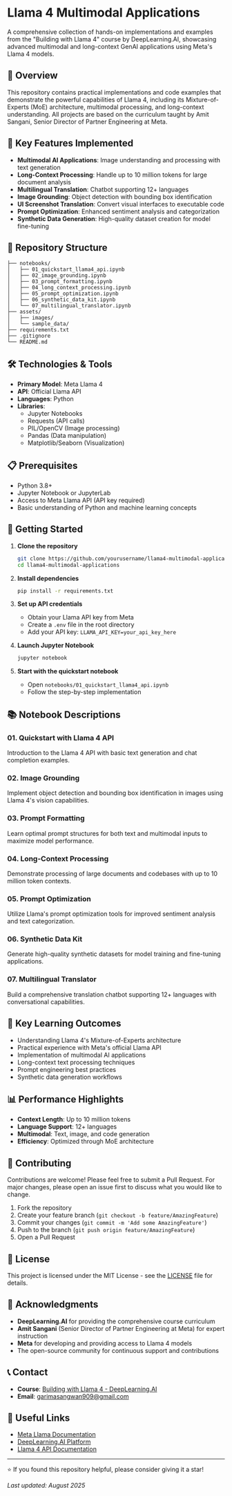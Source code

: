 # Llama 4 Multimodal Applications

A comprehensive collection of hands-on implementations and examples from the "Building with Llama 4" course by DeepLearning.AI, showcasing advanced multimodal and long-context GenAI applications using Meta's Llama 4 models.

## 🚀 Overview

This repository contains practical implementations and code examples that demonstrate the powerful capabilities of Llama 4, including its Mixture-of-Experts (MoE) architecture, multimodal processing, and long-context understanding. All projects are based on the curriculum taught by Amit Sangani, Senior Director of Partner Engineering at Meta.

## 🧠 Key Features Implemented

- **Multimodal AI Applications**: Image understanding and processing with text generation
- **Long-Context Processing**: Handle up to 10 million tokens for large document analysis
- **Multilingual Translation**: Chatbot supporting 12+ languages
- **Image Grounding**: Object detection with bounding box identification
- **UI Screenshot Translation**: Convert visual interfaces to executable code
- **Prompt Optimization**: Enhanced sentiment analysis and categorization
- **Synthetic Data Generation**: High-quality dataset creation for model fine-tuning

## 📁 Repository Structure

```
├── notebooks/
│   ├── 01_quickstart_llama4_api.ipynb
│   ├── 02_image_grounding.ipynb
│   ├── 03_prompt_formatting.ipynb
│   ├── 04_long_context_processing.ipynb
│   ├── 05_prompt_optimization.ipynb
│   ├── 06_synthetic_data_kit.ipynb
│   └── 07_multilingual_translator.ipynb
├── assets/
│   ├── images/
│   └── sample_data/
├── requirements.txt
├── .gitignore
└── README.md
```

## 🛠️ Technologies & Tools

- **Primary Model**: Meta Llama 4
- **API**: Official Llama API
- **Languages**: Python
- **Libraries**: 
  - Jupyter Notebooks
  - Requests (API calls)
  - PIL/OpenCV (Image processing)
  - Pandas (Data manipulation)
  - Matplotlib/Seaborn (Visualization)

## 📋 Prerequisites

- Python 3.8+
- Jupyter Notebook or JupyterLab
- Access to Meta Llama API (API key required)
- Basic understanding of Python and machine learning concepts

## 🚀 Getting Started

1. **Clone the repository**
   ```bash
   git clone https://github.com/yourusername/llama4-multimodal-applications.git
   cd llama4-multimodal-applications
   ```

2. **Install dependencies**
   ```bash
   pip install -r requirements.txt
   ```

3. **Set up API credentials**
   - Obtain your Llama API key from Meta
   - Create a `.env` file in the root directory
   - Add your API key: `LLAMA_API_KEY=your_api_key_here`

4. **Launch Jupyter Notebook**
   ```bash
   jupyter notebook
   ```

5. **Start with the quickstart notebook**
   - Open `notebooks/01_quickstart_llama4_api.ipynb`
   - Follow the step-by-step implementation

## 📚 Notebook Descriptions

### 01. Quickstart with Llama 4 API
Introduction to the Llama 4 API with basic text generation and chat completion examples.

### 02. Image Grounding
Implement object detection and bounding box identification in images using Llama 4's vision capabilities.

### 03. Prompt Formatting
Learn optimal prompt structures for both text and multimodal inputs to maximize model performance.

### 04. Long-Context Processing
Demonstrate processing of large documents and codebases with up to 10 million token contexts.

### 05. Prompt Optimization
Utilize Llama's prompt optimization tools for improved sentiment analysis and text categorization.

### 06. Synthetic Data Kit
Generate high-quality synthetic datasets for model training and fine-tuning applications.

### 07. Multilingual Translator
Build a comprehensive translation chatbot supporting 12+ languages with conversational capabilities.

## 🎯 Key Learning Outcomes

- Understanding Llama 4's Mixture-of-Experts architecture
- Practical experience with Meta's official Llama API
- Implementation of multimodal AI applications
- Long-context text processing techniques
- Prompt engineering best practices
- Synthetic data generation workflows

## 📊 Performance Highlights

- **Context Length**: Up to 10 million tokens
- **Language Support**: 12+ languages
- **Multimodal**: Text, image, and code generation
- **Efficiency**: Optimized through MoE architecture

## 🤝 Contributing

Contributions are welcome! Please feel free to submit a Pull Request. For major changes, please open an issue first to discuss what you would like to change.

1. Fork the repository
2. Create your feature branch (`git checkout -b feature/AmazingFeature`)
3. Commit your changes (`git commit -m 'Add some AmazingFeature'`)
4. Push to the branch (`git push origin feature/AmazingFeature`)
5. Open a Pull Request

## 📄 License

This project is licensed under the MIT License - see the [LICENSE](LICENSE) file for details.

## 🙏 Acknowledgments

- **DeepLearning.AI** for providing the comprehensive course curriculum
- **Amit Sangani** (Senior Director of Partner Engineering at Meta) for expert instruction
- **Meta** for developing and providing access to Llama 4 models
- The open-source community for continuous support and contributions

## 📞 Contact

- **Course**: [Building with Llama 4 - DeepLearning.AI](https://www.deeplearning.ai/)
- **Email**: garimasangwan909@gmail.com

## 🔗 Useful Links

- [Meta Llama Documentation](https://llama.meta.com/)
- [DeepLearning.AI Platform](https://www.deeplearning.ai/)
- [Llama 4 API Documentation](https://developers.meta.com/docs/llama/)

---

⭐ If you found this repository helpful, please consider giving it a star!

*Last updated: August 2025*